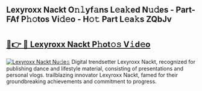 ## Lexyroxx Nackt O𝚗𝚕yf𝚊ns L𝚎a𝚔ed N𝚞𝚍es - Part-FAf P𝚑𝚘tos Vi𝚍𝚎o - H𝚘𝚝 Part L𝚎a𝚔s ZQbJv

# <h2><a href="http://kf3k5tp.oniu.top/?m=Lexyroxx+Nackt">🔗👉 🔴 Lexyroxx Nackt P𝚑ot𝚘𝚜 V𝚒d𝚎o</a></h2>

[![Lexyroxx Nackt Nu𝚍e𝚜](https://i.imgur.com/0qMVB7G.gif)](http://kf3k5tp.oniu.top/?m=Lexyroxx+Nackt)
Digital trendsetter Lexyroxx Nackt, recognized for publishing dance and lifestyle material, consisting of presentations and personal vlogs. trailblazing innovator Lexyroxx Nackt, famed for their groundbreaking achievements and commitment to progress.  
